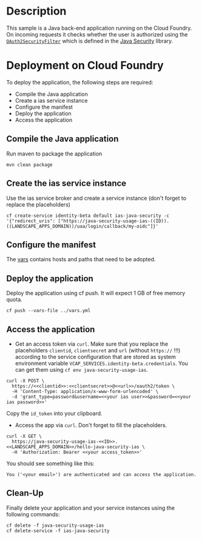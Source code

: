 # Description
This sample is a Java back-end application running on the Cloud Foundry. On incoming requests it checks whether the user is authorized using the 
[`OAuth2SecurityFilter`](src/main/java/com/sap/cloud/security/servlet/OAuth2SecurityFilter.java) which is defined in the [Java Security](../../java-security/) library.

# Deployment on Cloud Foundry
To deploy the application, the following steps are required:
- Compile the Java application
- Create a ias service instance
- Configure the manifest
- Deploy the application    
- Access the application

## Compile the Java application
Run maven to package the application
```shell
mvn clean package
```

## Create the ias service instance
Use the ias service broker and create a service instance (don't forget to replace the placeholders)
```shell
cf create-service identity-beta default ias-java-security -c '{"redirect_uris": ["https://java-security-usage-ias-((ID)).((LANDSCAPE_APPS_DOMAIN))/uaa/login/callback/my-oidc"]}'
```

## Configure the manifest
The [vars](../vars.yml) contains hosts and paths that need to be adopted.

## Deploy the application
Deploy the application using cf push. It will expect 1 GB of free memory quota.

```shell
cf push --vars-file ../vars.yml
```

## Access the application
- Get an access token via `curl`. Make sure that you replace the placeholders `clientid`, `clientsecret` and `url` (without `https://` !!!) according to the service configuration that are stored as system environment variable `VCAP_SERVICES.identity-beta.credentials`. You can get them using `cf env java-security-usage-ias`. 

```
curl -X POST \
  https://<<clientid>>:<<clientsecret>>@<<url>>/oauth2/token \
  -H 'Content-Type: application/x-www-form-urlencoded' \
  -d 'grant_type=password&username=<<your ias user>>&password=<<your ias password>>'
```

Copy the `id_token` into your clipboard.

- Access the app via `curl`. Don't forget to fill the placeholders.
```
curl -X GET \
  https://java-security-usage-ias-<<ID>>.<<LANDSCAPE_APPS_DOMAIN>>/hello-java-security-ias \
  -H 'Authorization: Bearer <<your access_token>>'
```

You should see something like this:
```
You ('<your email>') are authenticated and can access the application.
```

## Clean-Up
Finally delete your application and your service instances using the following commands:
```
cf delete -f java-security-usage-ias
cf delete-service -f ias-java-security
```
